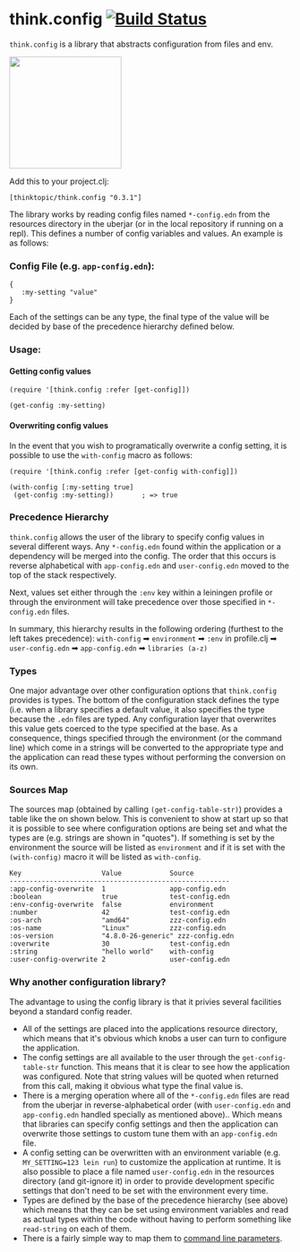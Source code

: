 # think.config [![Build Status](https://travis-ci.com/thinktopic/think.config.svg?token=64MLcsqSTjE7SCpD6LB1&branch=master)](https://travis-ci.com/thinktopic/think.config)

`think.config` is a library that abstracts configuration from files and env.

<a href="https://www.thinktopic.com"><img src="https://cloud.githubusercontent.com/assets/17600203/21554632/6257d9b0-cdce-11e6-8fc6-1a04ec8e9664.jpg" width="200"/></a>

Add this to your project.clj:
```
[thinktopic/think.config "0.3.1"]
```

The library works by reading config files named `*-config.edn` from the resources
directory in the uberjar (or in the local repository if running on a repl).
This defines a number of config variables and values. An example is as follows:

### Config File (e.g. `app-config.edn`):

    {
       :my-setting "value"
    }

Each of the settings can be any type, the final type of the value will be
decided by base of the precedence hierarchy defined below.

### Usage:

#### Getting config values

    (require '[think.config :refer [get-config]])

    (get-config :my-setting)

#### Overwriting config values

In the event that you wish to programatically overwrite a config setting, it is
possible to use the `with-config` macro as follows:

```
(require '[think.config :refer [get-config with-config]])

(with-config [:my-setting true]
 (get-config :my-setting))       ; => true
```


### Precedence Hierarchy

`think.config` allows the user of the library to specify config values in
several different ways. Any `*-config.edn` found within the application or a
dependency will be merged into the config. The order that this occurs is
reverse alphabetical with `app-config.edn` and `user-config.edn` moved to the
top of the stack respectively.

Next, values set either through the `:env` key within a leiningen profile or
through the environment will take precedence over those specified in
`*-config.edn` files.

In summary, this hierarchy results in the following ordering (furthest to the left takes precedence):
`with-config` ➡ `environment` ➡ `:env` in profile.clj ➡  `user-config.edn` ➡ `app-config.edn` ➡ `libraries (a-z)`

### Types

One major advantage over other configuration options that `think.config` provides is types. The bottom of the configuration stack defines the type (i.e. when a library specifies a default value, it also specifies the type because the `.edn` files are typed. Any configuration layer that overwrites this value gets coerced to the type specified at the base. As a consequence, things specified through the environment (or the command line) which come in a strings will be converted to the appropriate type and the application can read these types without performing the conversion on its own.

### Sources Map

The sources map (obtained by calling `(get-config-table-str)`) provides a table like the on shown below. This is convenient to show at start up so that it is possible to see where configuration options are being set and what the types are (e.g. strings are shown in "quotes"). If something is set by the environment the source will be listed as `environment` and if it is set with the `(with-config)` macro it will be listed as `with-config`.

```
Key                    Value            Source
-------------------------------------------------------
:app-config-overwrite  1                app-config.edn
:boolean               true             test-config.edn
:env-config-overwrite  false            environment
:number                42               test-config.edn
:os-arch               "amd64"          zzz-config.edn
:os-name               "Linux"          zzz-config.edn
:os-version            "4.8.0-26-generic" zzz-config.edn
:overwrite             30               test-config.edn
:string                "hello world"    with-config
:user-config-overwrite 2                user-config.edn
```

### Why another configuration library?

The advantage to using the config library is that it privies several facilities
beyond a standard config reader.
* All of the settings are placed into the applications resource directory,
  which means that it's obvious which knobs a user can turn to configure the
  application.
* The config settings are all available to the user through the
  `get-config-table-str` function. This means that it is clear to see how the
  application was configured. Note that string values will be quoted when returned
  from this call, making it obvious what type the final value is.
* There is a merging operation where all of the `*-config.edn` files are read
  from the uberjar in reverse-alphabetical order (with `user-config.edn` and
  `app-config.edn` handled specially as mentioned above).. Which means that
  libraries can specify config settings and then the application can overwrite
  those settings to custom tune them with an `app-config.edn` file.
* A config setting can be overwritten with an environment variable (e.g.
  `MY_SETTING=123 lein run`) to customize the application at runtime. It is
  also possible to place a file named `user-config.edn` in the resources
  directory (and git-ignore it) in order to provide development specific
  settings that don't need to be set with the environment every time.
* Types are defined by the base of the precedence hierarchy (see above) which
  means that they can be set using environment variables and read as actual
  types within the code without having to perform something like `read-string`
  on each of them.
* There is a fairly simple way to map them to 
  [command line parameters](examples/tools-cli/src/tools_cli/core.clj).
